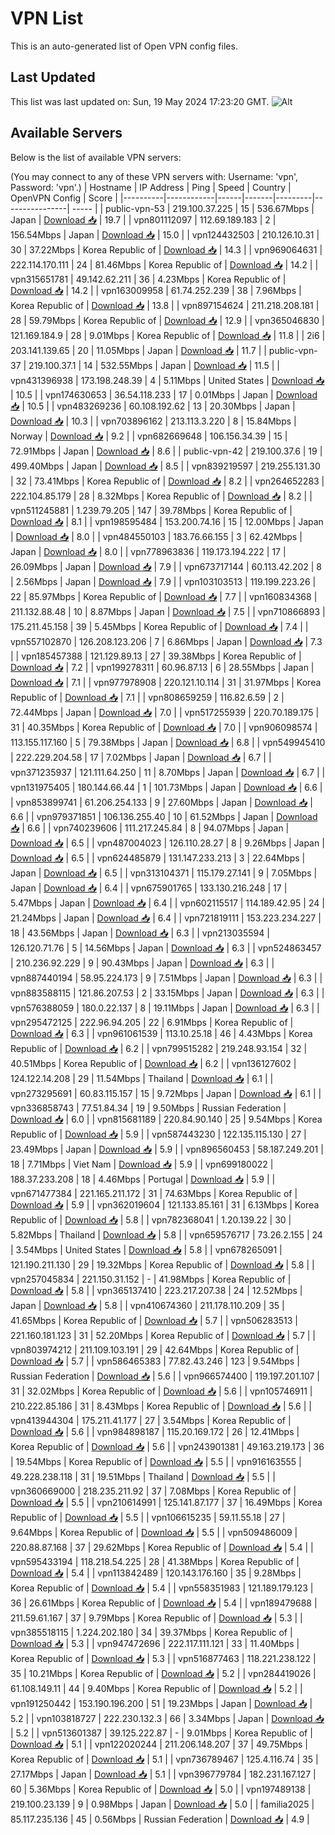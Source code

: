 # VPN List

This is an auto-generated list of Open VPN config files.

## Last Updated

This list was last updated on: Sun, 19 May 2024 17:23:20 GMT.
![Alt](https://repobeats.axiom.co/api/embed/186b98318ef1479477931607c1ad7d823f12451f.svg "Repobeats analytics image")

## Available Servers

Below is the list of available VPN servers:

(You may connect to any of these VPN servers with: Username: 'vpn', Password: 'vpn'.)
| Hostname | IP Address | Ping | Speed | Country | OpenVPN Config | Score |
|----------|------------|------|-------|---------|----------------| ----- |
| public-vpn-53 | 219.100.37.225 | 15 | 536.67Mbps | Japan | [Download 📥](./configs/server_0_JP.ovpn) | 19.7 |
| vpn801112097 | 112.69.189.183 | 2 | 156.54Mbps | Japan | [Download 📥](./configs/server_1_JP.ovpn) | 15.0 |
| vpn124432503 | 210.126.10.31 | 30 | 37.22Mbps | Korea Republic of | [Download 📥](./configs/server_2_KR.ovpn) | 14.3 |
| vpn969064631 | 222.114.170.111 | 24 | 81.46Mbps | Korea Republic of | [Download 📥](./configs/server_3_KR.ovpn) | 14.2 |
| vpn315651781 | 49.142.62.211 | 36 | 4.23Mbps | Korea Republic of | [Download 📥](./configs/server_4_KR.ovpn) | 14.2 |
| vpn163009958 | 61.74.252.239 | 38 | 7.96Mbps | Korea Republic of | [Download 📥](./configs/server_5_KR.ovpn) | 13.8 |
| vpn897154624 | 211.218.208.181 | 28 | 59.79Mbps | Korea Republic of | [Download 📥](./configs/server_6_KR.ovpn) | 12.9 |
| vpn365046830 | 121.169.184.9 | 28 | 9.01Mbps | Korea Republic of | [Download 📥](./configs/server_7_KR.ovpn) | 11.8 |
| 2i6 | 203.141.139.65 | 20 | 11.05Mbps | Japan | [Download 📥](./configs/server_8_JP.ovpn) | 11.7 |
| public-vpn-37 | 219.100.37.1 | 14 | 532.55Mbps | Japan | [Download 📥](./configs/server_9_JP.ovpn) | 11.5 |
| vpn431396938 | 173.198.248.39 | 4 | 5.11Mbps | United States | [Download 📥](./configs/server_10_US.ovpn) | 10.5 |
| vpn174630653 | 36.54.118.233 | 17 | 0.01Mbps | Japan | [Download 📥](./configs/server_11_JP.ovpn) | 10.5 |
| vpn483269236 | 60.108.192.62 | 13 | 20.30Mbps | Japan | [Download 📥](./configs/server_12_JP.ovpn) | 10.3 |
| vpn703896162 | 213.113.3.220 | 8 | 15.84Mbps | Norway | [Download 📥](./configs/server_13_NO.ovpn) | 9.2 |
| vpn682669648 | 106.156.34.39 | 15 | 72.91Mbps | Japan | [Download 📥](./configs/server_14_JP.ovpn) | 8.6 |
| public-vpn-42 | 219.100.37.6 | 19 | 499.40Mbps | Japan | [Download 📥](./configs/server_15_JP.ovpn) | 8.5 |
| vpn839219597 | 219.255.131.30 | 32 | 73.41Mbps | Korea Republic of | [Download 📥](./configs/server_16_KR.ovpn) | 8.2 |
| vpn264652283 | 222.104.85.179 | 28 | 8.32Mbps | Korea Republic of | [Download 📥](./configs/server_17_KR.ovpn) | 8.2 |
| vpn511245881 | 1.239.79.205 | 147 | 39.78Mbps | Korea Republic of | [Download 📥](./configs/server_18_KR.ovpn) | 8.1 |
| vpn198595484 | 153.200.74.16 | 15 | 12.00Mbps | Japan | [Download 📥](./configs/server_19_JP.ovpn) | 8.0 |
| vpn484550103 | 183.76.66.155 | 3 | 62.42Mbps | Japan | [Download 📥](./configs/server_20_JP.ovpn) | 8.0 |
| vpn778963836 | 119.173.194.222 | 17 | 26.09Mbps | Japan | [Download 📥](./configs/server_21_JP.ovpn) | 7.9 |
| vpn673717144 | 60.113.42.202 | 8 | 2.56Mbps | Japan | [Download 📥](./configs/server_22_JP.ovpn) | 7.9 |
| vpn103103513 | 119.199.223.26 | 22 | 85.97Mbps | Korea Republic of | [Download 📥](./configs/server_23_KR.ovpn) | 7.7 |
| vpn160834368 | 211.132.88.48 | 10 | 8.87Mbps | Japan | [Download 📥](./configs/server_24_JP.ovpn) | 7.5 |
| vpn710866893 | 175.211.45.158 | 39 | 5.45Mbps | Korea Republic of | [Download 📥](./configs/server_25_KR.ovpn) | 7.4 |
| vpn557102870 | 126.208.123.206 | 7 | 6.86Mbps | Japan | [Download 📥](./configs/server_26_JP.ovpn) | 7.3 |
| vpn185457388 | 121.129.89.13 | 27 | 39.38Mbps | Korea Republic of | [Download 📥](./configs/server_27_KR.ovpn) | 7.2 |
| vpn199278311 | 60.96.87.13 | 6 | 28.55Mbps | Japan | [Download 📥](./configs/server_28_JP.ovpn) | 7.1 |
| vpn977978908 | 220.121.10.114 | 31 | 31.97Mbps | Korea Republic of | [Download 📥](./configs/server_29_KR.ovpn) | 7.1 |
| vpn808659259 | 116.82.6.59 | 2 | 72.44Mbps | Japan | [Download 📥](./configs/server_30_JP.ovpn) | 7.0 |
| vpn517255939 | 220.70.189.175 | 31 | 40.35Mbps | Korea Republic of | [Download 📥](./configs/server_31_KR.ovpn) | 7.0 |
| vpn906098574 | 113.155.117.160 | 5 | 79.38Mbps | Japan | [Download 📥](./configs/server_32_JP.ovpn) | 6.8 |
| vpn549945410 | 222.229.204.58 | 17 | 7.02Mbps | Japan | [Download 📥](./configs/server_33_JP.ovpn) | 6.7 |
| vpn371235937 | 121.111.64.250 | 11 | 8.70Mbps | Japan | [Download 📥](./configs/server_34_JP.ovpn) | 6.7 |
| vpn131975405 | 180.144.66.44 | 1 | 101.73Mbps | Japan | [Download 📥](./configs/server_35_JP.ovpn) | 6.6 |
| vpn853899741 | 61.206.254.133 | 9 | 27.60Mbps | Japan | [Download 📥](./configs/server_36_JP.ovpn) | 6.6 |
| vpn979371851 | 106.136.255.40 | 10 | 61.52Mbps | Japan | [Download 📥](./configs/server_37_JP.ovpn) | 6.6 |
| vpn740239606 | 111.217.245.84 | 8 | 94.07Mbps | Japan | [Download 📥](./configs/server_38_JP.ovpn) | 6.5 |
| vpn487004023 | 126.110.28.27 | 8 | 9.26Mbps | Japan | [Download 📥](./configs/server_39_JP.ovpn) | 6.5 |
| vpn624485879 | 131.147.233.213 | 3 | 22.64Mbps | Japan | [Download 📥](./configs/server_40_JP.ovpn) | 6.5 |
| vpn313104371 | 115.179.27.141 | 9 | 7.05Mbps | Japan | [Download 📥](./configs/server_41_JP.ovpn) | 6.4 |
| vpn675901765 | 133.130.216.248 | 17 | 5.47Mbps | Japan | [Download 📥](./configs/server_42_JP.ovpn) | 6.4 |
| vpn602115517 | 114.189.42.95 | 24 | 21.24Mbps | Japan | [Download 📥](./configs/server_43_JP.ovpn) | 6.4 |
| vpn721819111 | 153.223.234.227 | 18 | 43.56Mbps | Japan | [Download 📥](./configs/server_44_JP.ovpn) | 6.3 |
| vpn213035594 | 126.120.71.76 | 5 | 14.56Mbps | Japan | [Download 📥](./configs/server_45_JP.ovpn) | 6.3 |
| vpn524863457 | 210.236.92.229 | 9 | 90.43Mbps | Japan | [Download 📥](./configs/server_46_JP.ovpn) | 6.3 |
| vpn887440194 | 58.95.224.173 | 9 | 7.51Mbps | Japan | [Download 📥](./configs/server_47_JP.ovpn) | 6.3 |
| vpn883588115 | 121.86.207.53 | 2 | 33.15Mbps | Japan | [Download 📥](./configs/server_48_JP.ovpn) | 6.3 |
| vpn576388059 | 180.0.22.137 | 8 | 19.11Mbps | Japan | [Download 📥](./configs/server_49_JP.ovpn) | 6.3 |
| vpn295472125 | 222.96.94.205 | 22 | 6.91Mbps | Korea Republic of | [Download 📥](./configs/server_50_KR.ovpn) | 6.3 |
| vpn961061539 | 113.10.25.18 | 46 | 4.43Mbps | Korea Republic of | [Download 📥](./configs/server_51_KR.ovpn) | 6.2 |
| vpn799515282 | 219.248.93.154 | 32 | 40.51Mbps | Korea Republic of | [Download 📥](./configs/server_52_KR.ovpn) | 6.2 |
| vpn136127602 | 124.122.14.208 | 29 | 11.54Mbps | Thailand | [Download 📥](./configs/server_53_TH.ovpn) | 6.1 |
| vpn273295691 | 60.83.115.157 | 15 | 9.72Mbps | Japan | [Download 📥](./configs/server_54_JP.ovpn) | 6.1 |
| vpn336858743 | 77.51.84.34 | 19 | 9.50Mbps | Russian Federation | [Download 📥](./configs/server_55_RU.ovpn) | 6.0 |
| vpn815681189 | 220.84.90.140 | 25 | 9.54Mbps | Korea Republic of | [Download 📥](./configs/server_56_KR.ovpn) | 5.9 |
| vpn587443230 | 122.135.115.130 | 27 | 23.49Mbps | Japan | [Download 📥](./configs/server_57_JP.ovpn) | 5.9 |
| vpn896560453 | 58.187.249.201 | 18 | 7.71Mbps | Viet Nam | [Download 📥](./configs/server_58_VN.ovpn) | 5.9 |
| vpn699180022 | 188.37.233.208 | 18 | 4.46Mbps | Portugal | [Download 📥](./configs/server_59_PT.ovpn) | 5.9 |
| vpn671477384 | 221.165.211.172 | 31 | 74.63Mbps | Korea Republic of | [Download 📥](./configs/server_60_KR.ovpn) | 5.9 |
| vpn362019604 | 121.133.85.161 | 31 | 6.13Mbps | Korea Republic of | [Download 📥](./configs/server_61_KR.ovpn) | 5.8 |
| vpn782368041 | 1.20.139.22 | 30 | 5.82Mbps | Thailand | [Download 📥](./configs/server_62_TH.ovpn) | 5.8 |
| vpn659576717 | 73.26.2.155 | 24 | 3.54Mbps | United States | [Download 📥](./configs/server_63_US.ovpn) | 5.8 |
| vpn678265091 | 121.190.211.130 | 29 | 19.32Mbps | Korea Republic of | [Download 📥](./configs/server_64_KR.ovpn) | 5.8 |
| vpn257045834 | 221.150.31.152 | - | 41.98Mbps | Korea Republic of | [Download 📥](./configs/server_65_KR.ovpn) | 5.8 |
| vpn365137410 | 223.217.207.38 | 24 | 12.52Mbps | Japan | [Download 📥](./configs/server_66_JP.ovpn) | 5.8 |
| vpn410674360 | 211.178.110.209 | 35 | 41.65Mbps | Korea Republic of | [Download 📥](./configs/server_67_KR.ovpn) | 5.7 |
| vpn506283513 | 221.160.181.123 | 31 | 52.20Mbps | Korea Republic of | [Download 📥](./configs/server_68_KR.ovpn) | 5.7 |
| vpn803974212 | 211.109.103.191 | 29 | 42.64Mbps | Korea Republic of | [Download 📥](./configs/server_69_KR.ovpn) | 5.7 |
| vpn586465383 | 77.82.43.246 | 123 | 9.54Mbps | Russian Federation | [Download 📥](./configs/server_70_RU.ovpn) | 5.6 |
| vpn966574400 | 119.197.201.107 | 31 | 32.02Mbps | Korea Republic of | [Download 📥](./configs/server_71_KR.ovpn) | 5.6 |
| vpn105746911 | 210.222.85.186 | 31 | 8.43Mbps | Korea Republic of | [Download 📥](./configs/server_72_KR.ovpn) | 5.6 |
| vpn413944304 | 175.211.41.177 | 27 | 3.54Mbps | Korea Republic of | [Download 📥](./configs/server_73_KR.ovpn) | 5.6 |
| vpn984898187 | 115.20.169.172 | 26 | 12.41Mbps | Korea Republic of | [Download 📥](./configs/server_74_KR.ovpn) | 5.6 |
| vpn243901381 | 49.163.219.173 | 36 | 19.54Mbps | Korea Republic of | [Download 📥](./configs/server_75_KR.ovpn) | 5.5 |
| vpn916163555 | 49.228.238.118 | 31 | 19.51Mbps | Thailand | [Download 📥](./configs/server_76_TH.ovpn) | 5.5 |
| vpn360669000 | 218.235.211.92 | 37 | 7.08Mbps | Korea Republic of | [Download 📥](./configs/server_77_KR.ovpn) | 5.5 |
| vpn210614991 | 125.141.87.177 | 37 | 16.49Mbps | Korea Republic of | [Download 📥](./configs/server_78_KR.ovpn) | 5.5 |
| vpn106615235 | 59.11.55.18 | 27 | 9.64Mbps | Korea Republic of | [Download 📥](./configs/server_79_KR.ovpn) | 5.5 |
| vpn509486009 | 220.88.87.168 | 37 | 29.62Mbps | Korea Republic of | [Download 📥](./configs/server_80_KR.ovpn) | 5.4 |
| vpn595433194 | 118.218.54.225 | 28 | 41.38Mbps | Korea Republic of | [Download 📥](./configs/server_81_KR.ovpn) | 5.4 |
| vpn113842489 | 120.143.176.160 | 35 | 9.28Mbps | Korea Republic of | [Download 📥](./configs/server_82_KR.ovpn) | 5.4 |
| vpn558351983 | 121.189.179.123 | 36 | 26.61Mbps | Korea Republic of | [Download 📥](./configs/server_83_KR.ovpn) | 5.4 |
| vpn189479688 | 211.59.61.167 | 37 | 9.79Mbps | Korea Republic of | [Download 📥](./configs/server_84_KR.ovpn) | 5.3 |
| vpn385518115 | 1.224.202.180 | 34 | 39.37Mbps | Korea Republic of | [Download 📥](./configs/server_85_KR.ovpn) | 5.3 |
| vpn947472696 | 222.117.111.121 | 33 | 11.40Mbps | Korea Republic of | [Download 📥](./configs/server_86_KR.ovpn) | 5.3 |
| vpn516877463 | 118.221.238.122 | 35 | 10.21Mbps | Korea Republic of | [Download 📥](./configs/server_87_KR.ovpn) | 5.2 |
| vpn284419026 | 61.108.149.11 | 44 | 9.40Mbps | Korea Republic of | [Download 📥](./configs/server_88_KR.ovpn) | 5.2 |
| vpn191250442 | 153.190.196.200 | 51 | 19.23Mbps | Japan | [Download 📥](./configs/server_89_JP.ovpn) | 5.2 |
| vpn103818727 | 222.230.132.3 | 66 | 3.34Mbps | Japan | [Download 📥](./configs/server_90_JP.ovpn) | 5.2 |
| vpn513601387 | 39.125.222.87 | - | 9.01Mbps | Korea Republic of | [Download 📥](./configs/server_91_KR.ovpn) | 5.1 |
| vpn122020244 | 211.206.148.207 | 37 | 49.75Mbps | Korea Republic of | [Download 📥](./configs/server_92_KR.ovpn) | 5.1 |
| vpn736789467 | 125.4.116.74 | 35 | 27.17Mbps | Japan | [Download 📥](./configs/server_93_JP.ovpn) | 5.1 |
| vpn396779784 | 182.231.167.127 | 60 | 5.36Mbps | Korea Republic of | [Download 📥](./configs/server_94_KR.ovpn) | 5.0 |
| vpn197489138 | 219.100.23.139 | 9 | 0.98Mbps | Japan | [Download 📥](./configs/server_95_JP.ovpn) | 5.0 |
| familia2025 | 85.117.235.136 | 45 | 0.56Mbps | Russian Federation | [Download 📥](./configs/server_96_RU.ovpn) | 4.9 |
